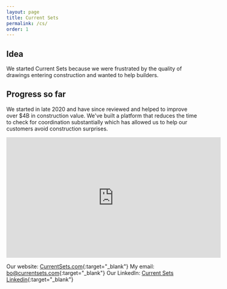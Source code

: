 ```yaml
---
layout: page
title: Current Sets
permalink: /cs/
order: 1
---
```

## Idea
We started Current Sets because we were frustrated by the quality of drawings entering construction and wanted to help builders.

## Progress so far
We started in late 2020 and have since reviewed and helped to improve over $4B in construction value. We've built a platform that reduces the time to check for coordination substantially which has allowed us to help our customers avoid construction surprises.

<iframe width="560" height="315" src="https://www.youtube.com/embed/wLwdfaJvHSo" title="YouTube video player" frameborder="0" allow="accelerometer; clipboard-write; encrypted-media; gyroscope; picture-in-picture; web-share" allowfullscreen align="center"></iframe>


Our website: [CurrentSets.com](https://currentsets.com/){:target="_blank"}
My email: [bo@currentsets.com](mailto:bo@currentsets.com){:target="_blank"}
Our LinkedIn: [Current Sets Linkedin](https://www.linkedin.com/company/currentsets/){:target="_blank"}
